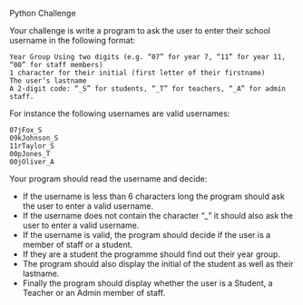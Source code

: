 Python Challenge

Your challenge is write a program to ask the user to enter their school username in the following format:

    Year Group Using two digits (e.g. “07” for year 7, “11” for year 11, “00” for staff members)
    1 character for their initial (first letter of their firstname)
    The user’s lastname
    A 2-digit code: “_S” for students, “_T” for teachers, “_A” for admin staff.

For instance the following usernames are valid usernames:

    07jFox_S
    09kJohnson_S
    11rTaylor_S
    00pJones_T
    00jOliver_A

Your program should read the username and decide:
* If the username is less than 6 characters long the program should ask the user to enter a valid username.
* If the username does not contain the character “_” it should also ask the user to enter a valid username.
* If the username is valid, the program should decide if the user is a member of staff or a student.
* If they are a student the programme should find out their year group.
* The program should also display the initial of the student as well as their lastname.
* Finally the program should display whether the user is a Student, a Teacher or an Admin member of staff. 